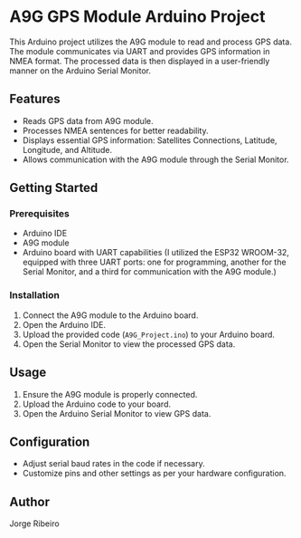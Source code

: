 # A9G GPS Module Arduino Project

This Arduino project utilizes the A9G module to read and process GPS data. 
The module communicates via UART and provides GPS information in NMEA format. 
The processed data is then displayed in a user-friendly manner on the Arduino Serial Monitor.

## Features

- Reads GPS data from A9G module.
- Processes NMEA sentences for better readability.
- Displays essential GPS information: Satellites Connections, Latitude, Longitude, and Altitude.
- Allows communication with the A9G module through the Serial Monitor.

## Getting Started

### Prerequisites

- Arduino IDE
- A9G module
- Arduino board with UART capabilities (I utilized the ESP32 WROOM-32, equipped with three UART ports: one for programming, another for the Serial Monitor, and a third for communication with the A9G module.)

### Installation

1. Connect the A9G module to the Arduino board.
2. Open the Arduino IDE.
3. Upload the provided code (`A9G_Project.ino`) to your Arduino board.
4. Open the Serial Monitor to view the processed GPS data.

## Usage

1. Ensure the A9G module is properly connected.
2. Upload the Arduino code to your board.
3. Open the Arduino Serial Monitor to view GPS data.

## Configuration

- Adjust serial baud rates in the code if necessary.
- Customize pins and other settings as per your hardware configuration.

## Author

Jorge Ribeiro


